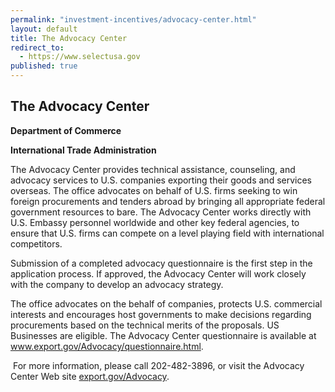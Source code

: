 ```yaml
---
permalink: "investment-incentives/advocacy-center.html"
layout: default
title: The Advocacy Center
redirect_to:
  - https://www.selectusa.gov
published: true
---
```


<H2>The Advocacy Center</h2>
<P><STRONG>Department of Commerce</strong></p>
<P><STRONG>International Trade Administration</strong></p>
<P>The Advocacy Center provides technical assistance, counseling, and advocacy services to U.S. companies exporting their goods and services overseas. The office advocates on behalf of U.S. firms seeking to win foreign procurements and tenders abroad by bringing all appropriate federal government resources to bare. The Advocacy Center works directly with U.S. Embassy personnel worldwide and other key federal agencies, to ensure that U.S. firms can compete on a level playing field with international competitors.</p>
<P>Submission of a completed advocacy questionnaire is the first step in the application process. If approved, the Advocacy Center will work closely with the company to develop an advocacy strategy.</p>
<P>The office advocates on the behalf of companies, protects U.S. commercial interests and encourages host governments to make decisions regarding procurements based on the technical merits of the proposals. US Businesses are eligible. The Advocacy Center questionnaire is available at <A href="http://www.export.gov/Advocacy/questionnaire.html" target=_top>www.export.gov/Advocacy/questionnaire.html</a>.</p>
<P>&nbsp;For more information, please call 202-482-3896, or visit the Advocacy Center Web site <A href="http://export.gov/Advocacy" target=_top>export.gov/Advocacy</a>.</p>  